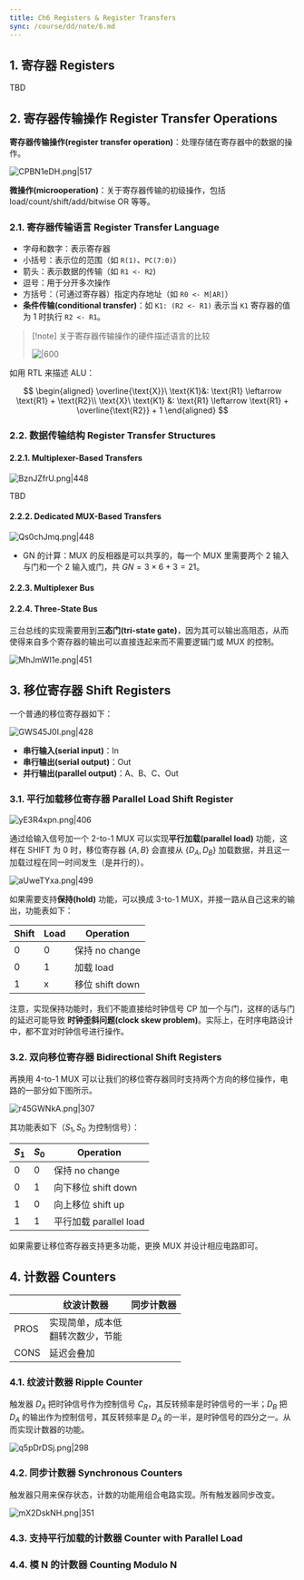 ```yaml
---
title: Ch6 Registers & Register Transfers
sync: /course/dd/note/6.md
---
```


## 1. 寄存器 Registers

TBD

## 2. 寄存器传输操作 Register Transfer Operations

**寄存器传输操作(register transfer operation)**：处理存储在寄存器中的数据的操作。

![CPBN1eDH.png|517](https://static.memset0.cn/img/v6/2024/05/16/CPBN1eDH.png)

**微操作(microoperation)**：关于寄存器传输的初级操作，包括 load/count/shift/add/bitwise OR 等等。

### 2.1. 寄存器传输语言 Register Transfer Language

- 字母和数字：表示寄存器
- 小括号：表示位的范围（如 `R(1)`、`PC(7:0)`）
- 箭头：表示数据的传输（如 `R1 <- R2`)
- 逗号：用于分开多次操作
- 方括号：（可通过寄存器）指定内存地址（如 `R0 <- M[AR]`）
- **条件传输(conditional transfer)**：如 `K1: (R2 <- R1)` 表示当 `K1` 寄存器的值为 1 时执行 `R2 <- R1`。

> [!note] 关于寄存器传输操作的硬件描述语言的比较
>
> ![|600](https://static.memset0.cn/img/v6/2024/05/16/cOaKwRmC.png)

如用 RTL 来描述 ALU：

$$
\begin{aligned}
\overline{\text{X}}\ \text{K1}&: \text{R1} \leftarrow \text{R1} + \text{R2}\\
\text{X}\ \text{K1} &: \text{R1} \leftarrow \text{R1} + \overline{\text{R2}} + 1
\end{aligned}
$$

### 2.2. 数据传输结构 Register Transfer Structures

#### 2.2.1. Multiplexer-Based Transfers

![BznJZfrU.png|448](https://static.memset0.cn/img/v6/2024/05/16/BznJZfrU.png)

TBD

#### 2.2.2. Dedicated MUX-Based Transfers

![Qs0chJmq.png|448](https://static.memset0.cn/img/v6/2024/05/16/Qs0chJmq.png)

- GN 的计算：MUX 的反相器是可以共享的，每一个 MUX 里需要两个 2 输入与门和一个 2 输入或门，共 $GN = 3 \times 6 + 3 = 21$。

#### 2.2.3. Multiplexer Bus

#### 2.2.4. Three-State Bus

三台总线的实现需要用到**三态门(tri-state gate)**，因为其可以输出高阻态，从而使得来自多个寄存器的输出可以直接连起来而不需要逻辑门或 MUX 的控制。

![MhJmWI1e.png|451](https://static.memset0.cn/img/v6/2024/05/16/MhJmWI1e.png)

## 3. 移位寄存器 Shift Registers

一个普通的移位寄存器如下：

![GWS45J0I.png|428](https://static.memset0.cn/img/v6/2024/05/16/GWS45J0I.png)

- **串行输入(serial input)**：In
- **串行输出(serial output)**：Out
- **并行输出(parallel output)**：A、B、C、Out

### 3.1. 平行加载移位寄存器 Parallel Load Shift Register

![yE3R4xpn.png|406](https://static.memset0.cn/img/v6/2024/05/16/yE3R4xpn.png)

通过给输入信号加一个 2-to-1 MUX 可以实现**平行加载(parallel load)** 功能，这样在 SHIFT 为 0 时，移位寄存器 $\{A,B\}$ 会直接从 $\{D_A, D_B\}$ 加载数据，并且这一加载过程在同一时间发生（是并行的）。

![aUweTYxa.png|499](https://static.memset0.cn/img/v6/2024/05/16/aUweTYxa.png)

如果需要支持**保持(hold)** 功能，可以换成 3-to-1 MUX，并接一路从自己这来的输出，功能表如下：

| Shift | Load | Operation       |
| ----- | ---- | --------------- |
| 0     | 0    | 保持 no change  |
| 0     | 1    | 加载 load       |
| 1     | x    | 移位 shift down |

注意，实现保持功能时，我们不能直接给时钟信号 CP 加一个与门，这样的话与门的延迟可能导致 **时钟歪斜问题(clock skew problem)**。实际上，在时序电路设计中，都不宜对时钟信号进行操作。

### 3.2. 双向移位寄存器 Bidirectional Shift Registers

再换用 4-to-1 MUX 可以让我们的移位寄存器同时支持两个方向的移位操作，电路的一部分如下图所示。

![r45GWNkA.png|307](https://static.memset0.cn/img/v6/2024/05/16/r45GWNkA.png)

其功能表如下（$S_1,S_0$ 为控制信号）：

| $S_1$ | $S_0$ | Operation              |
| ----- | ----- | ---------------------- |
| 0     | 0     | 保持 no change         |
| 0     | 1     | 向下移位 shift down    |
| 1     | 0     | 向上移位 shift up      |
| 1     | 1     | 平行加载 parallel load |

如果需要让移位寄存器支持更多功能，更换 MUX 并设计相应电路即可。

## 4. 计数器 Counters

|      | 纹波计数器                           | 同步计数器 |
| ---- | ------------------------------------ | ---------- |
| PROS | 实现简单，成本低<br>翻转次数少，节能 |            |
| CONS | 延迟会叠加                           |            |

### 4.1. 纹波计数器 Ripple Counter

触发器 $D_A$ 把时钟信号作为控制信号 $C_R$，其反转频率是时钟信号的一半；$D_B$ 把 $D_A$ 的输出作为控制信号，其反转频率是 $D_A$ 的一半，是时钟信号的四分之一。从而实现计数器的功能。

![q5pDrDSj.png|298](https://static.memset0.cn/img/v6/2024/05/16/q5pDrDSj.png)

### 4.2. 同步计数器 Synchronous Counters

触发器只用来保存状态，计数的功能用组合电路实现。所有触发器同步改变。

![mX2DskNH.png|351](https://static.memset0.cn/img/v6/2024/05/16/mX2DskNH.png)

### 4.3. 支持平行加载的计数器 Counter with Parallel Load

### 4.4. 模 N 的计数器 Counting Modulo N
